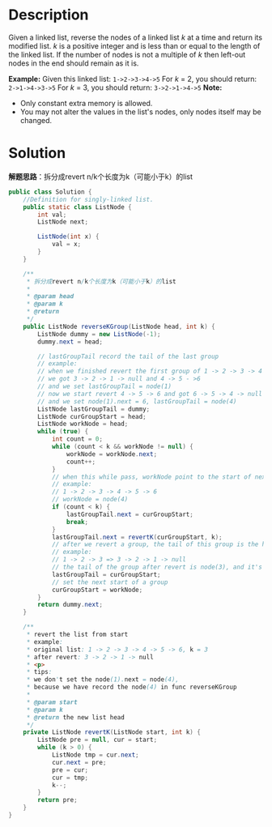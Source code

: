 # Description
Given a linked list, reverse the nodes of a linked list _k_ at a time and return its modified list.
_k_ is a positive integer and is less than or equal to the length of the linked list. If the number of nodes is not a multiple of _k_ then left-out nodes in the end should remain as it is.


**Example:**
Given this linked list: `1->2->3->4->5`
For _k_ = 2, you should return: `2->1->4->3->5`
For _k_ = 3, you should return: `3->2->1->4->5`
**Note:**

- Only constant extra memory is allowed.
- You may not alter the values in the list's nodes, only nodes itself may be changed.
# Solution
**解题思路**：拆分成revert n/k个长度为k（可能小于k）的list

```java
public class Solution {
    //Definition for singly-linked list.
    public static class ListNode {
        int val;
        ListNode next;

        ListNode(int x) {
            val = x;
        }
    }

    /**
     * 拆分成revert n/k个长度为k（可能小于k）的list
     *
     * @param head
     * @param k
     * @return
     */
    public ListNode reverseKGroup(ListNode head, int k) {
        ListNode dummy = new ListNode(-1);
        dummy.next = head;

        // lastGroupTail record the tail of the last group
        // example:
        // when we finished revert the first group of 1 -> 2 -> 3 -> 4 -> 5 -> 6
        // we got 3 -> 2 -> 1 -> null and 4 -> 5 - >6
        // and we set lastGroupTail = node(1)
        // now we start revert 4 -> 5 -> 6 and got 6 -> 5 -> 4 -> null
        // and we set node(1).next = 6, lastGroupTail = node(4)
        ListNode lastGroupTail = dummy;
        ListNode curGroupStart = head;
        ListNode workNode = head;
        while (true) {
            int count = 0;
            while (count < k && workNode != null) {
                workNode = workNode.next;
                count++;
            }
            // when this while pass, workNode point to the start of next group
            // example:
            // 1 -> 2 -> 3 -> 4 -> 5 -> 6
            // workNode = node(4)
            if (count < k) {
                lastGroupTail.next = curGroupStart;
                break;
            }
            lastGroupTail.next = revertK(curGroupStart, k);
            // after we revert a group, the tail of this group is the head of the group before revert
            // example:
            // 1 -> 2 -> 3 => 3 -> 2 -> 1 -> null
            // the tail of the group after revert is node(3), and it's the head of the group before revert
            lastGroupTail = curGroupStart;
            // set the next start of a group
            curGroupStart = workNode;
        }
        return dummy.next;
    }

    /**
     * revert the list from start
     * example:
     * original list: 1 -> 2 -> 3 -> 4 -> 5 -> 6, k = 3
     * after revert: 3 -> 2 -> 1 -> null
     * <p>
     * tips:
     * we don't set the node(1).next = node(4),
     * because we have record the node(4) in func reverseKGroup
     *
     * @param start
     * @param k
     * @return the new list head
     */
    private ListNode revertK(ListNode start, int k) {
        ListNode pre = null, cur = start;
        while (k > 0) {
            ListNode tmp = cur.next;
            cur.next = pre;
            pre = cur;
            cur = tmp;
            k--;
        }
        return pre;
    }
}
```

